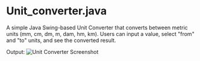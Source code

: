 # Unit_converter.java
A simple Java Swing-based Unit Converter that converts between metric units (mm, cm, dm, m, dam, hm, km). Users can input a value, select "from" and "to" units, and see the converted result.

Output:
![Unit Converter Screenshot](./ouputt.png)

